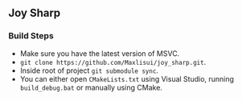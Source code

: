## Joy Sharp

### Build Steps
 - Make sure you have the latest version of MSVC.
 - `git clone https://github.com/Maxlisui/joy_sharp.git`.
 - Inside root of project `git submodule sync`.
 - You can either open `CMakeLists.txt` using Visual Studio, running `build_debug.bat` or manually using CMake.